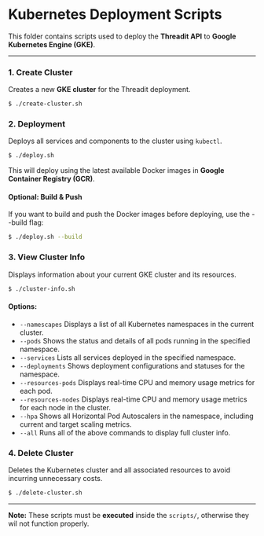 # Kubernetes Deployment Scripts

This folder contains scripts used to deploy the **Threadit API** to **Google Kubernetes Engine (GKE)**.

---

### 1. Create Cluster

Creates a new **GKE cluster** for the Threadit deployment.

```bash
$ ./create-cluster.sh
```
### 2. Deployment 

Deploys all services and components to the cluster using `kubectl`.

```bash
$ ./deploy.sh
```

This will deploy using the latest available Docker images in **Google Container Registry (GCR)**.

#### Optional: Build & Push

If you want to build and push the Docker images before deploying, use the --build flag:

```bash
$ ./deploy.sh --build
```

### 3. View Cluster Info

Displays information about your current GKE cluster and its resources.

```bash
$ ./cluster-info.sh
```

#### Options:

- `--namescapes` Displays a list of all Kubernetes namespaces in the current cluster.
- `--pods` Shows the status and details of all pods running in the specified namespace.
- `--services` Lists all services deployed in the specified namespace.
- `--deployments` Shows deployment configurations and statuses for the namespace.
- `--resources-pods` Displays real-time CPU and memory usage metrics for each pod.
- `--resources-nodes` Displays real-time CPU and memory usage metrics for each node in the cluster.
- `--hpa` Shows all Horizontal Pod Autoscalers in the namespace, including current and target scaling metrics.
- `--all` Runs all of the above commands to display full cluster info.

### 4. Delete Cluster

Deletes the Kubernetes cluster and all associated resources to avoid incurring unnecessary costs.

```bash
$ ./delete-cluster.sh
```

---

**Note:** These scripts must be **executed** inside the `scripts/`, otherwise they wil not function properly.
